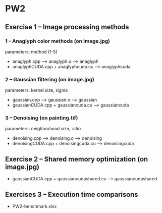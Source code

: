 # PW2

## Exercise 1 – Image processing methods

### 1 - Anaglyph color methods (on image.jpg)
parameters: method (1-5)
- anaglyph.cpp --> anaglyph.o --> anaglyph
- anaglyphCUDA.cpp + anaglyphcuda.cu --> anaglyphcuda

### 2 – Gaussian filtering (on image.jpg)
parameters: kernel size, sigma
- gaussian.cpp --> gaussian.o --> gaussian
- gaussianCUDA.cpp + gaussiancuda.cu --> gaussiancuda

### 3 – Denoising (on painting.tif)
parameters: neighborhood size, ratio
- denoising.cpp --> denoising.o --> denoising
- denoisingCUDA.cpp + denoisingcuda.cu --> denoisingcuda

## Exercise 2 – Shared memory optimization (on image.jpg)
- gaussianCUDA.cpp + gaussiancudashared.cu --> gaussiancudashared

## Exercises 3 – Execution time comparisons
- PW2-benchmark.xlsx
